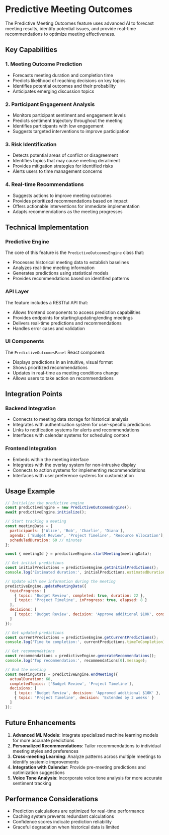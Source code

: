 # Predictive Meeting Outcomes

The Predictive Meeting Outcomes feature uses advanced AI to forecast meeting results, identify potential issues, and provide real-time recommendations to optimize meeting effectiveness.

## Key Capabilities

### 1. Meeting Outcome Prediction
- Forecasts meeting duration and completion time
- Predicts likelihood of reaching decisions on key topics
- Identifies potential outcomes and their probability
- Anticipates emerging discussion topics

### 2. Participant Engagement Analysis
- Monitors participant sentiment and engagement levels
- Predicts sentiment trajectory throughout the meeting
- Identifies participants with low engagement
- Suggests targeted interventions to improve participation

### 3. Risk Identification
- Detects potential areas of conflict or disagreement
- Identifies topics that may cause meeting derailment
- Provides mitigation strategies for identified risks
- Alerts users to time management concerns

### 4. Real-time Recommendations
- Suggests actions to improve meeting outcomes
- Provides prioritized recommendations based on impact
- Offers actionable interventions for immediate implementation
- Adapts recommendations as the meeting progresses

## Technical Implementation

### Predictive Engine
The core of this feature is the `PredictiveOutcomesEngine` class that:
- Processes historical meeting data to establish baselines
- Analyzes real-time meeting information
- Generates predictions using statistical models
- Provides recommendations based on identified patterns

### API Layer
The feature includes a RESTful API that:
- Allows frontend components to access prediction capabilities
- Provides endpoints for starting/updating/ending meetings
- Delivers real-time predictions and recommendations
- Handles error cases and validation

### UI Components
The `PredictiveOutcomesPanel` React component:
- Displays predictions in an intuitive, visual format
- Shows prioritized recommendations
- Updates in real-time as meeting conditions change
- Allows users to take action on recommendations

## Integration Points

### Backend Integration
- Connects to meeting data storage for historical analysis
- Integrates with authentication system for user-specific predictions
- Links to notification systems for alerts and recommendations
- Interfaces with calendar systems for scheduling context

### Frontend Integration
- Embeds within the meeting interface
- Integrates with the overlay system for non-intrusive display
- Connects to action systems for implementing recommendations
- Interfaces with user preference systems for customization

## Usage Example

```javascript
// Initialize the predictive engine
const predictiveEngine = new PredictiveOutcomesEngine();
await predictiveEngine.initialize();

// Start tracking a meeting
const meetingData = {
  participants: ['Alice', 'Bob', 'Charlie', 'Diana'],
  agenda: ['Budget Review', 'Project Timeline', 'Resource Allocation'],
  scheduledDuration: 60 // minutes
};

const { meetingId } = predictiveEngine.startMeeting(meetingData);

// Get initial predictions
const initialPredictions = predictiveEngine.getInitialPredictions();
console.log('Estimated duration:', initialPredictions.estimatedDuration);

// Update with new information during the meeting
predictiveEngine.updateMeetingData({
  topicProgress: [
    { topic: 'Budget Review', completed: true, duration: 22 },
    { topic: 'Project Timeline', inProgress: true, elapsed: 8 }
  ],
  decisions: [
    { topic: 'Budget Review', decision: 'Approve additional $10K', consensus: 0.8 }
  ]
});

// Get updated predictions
const currentPredictions = predictiveEngine.getCurrentPredictions();
console.log('Time to completion:', currentPredictions.timeToCompletion);

// Get recommendations
const recommendations = predictiveEngine.generateRecommendations();
console.log('Top recommendation:', recommendations[0].message);

// End the meeting
const meetingStats = predictiveEngine.endMeeting({
  actualDuration: 68,
  completedTopics: ['Budget Review', 'Project Timeline'],
  decisions: [
    { topic: 'Budget Review', decision: 'Approved additional $10K' },
    { topic: 'Project Timeline', decision: 'Extended by 2 weeks' }
  ]
});
```

## Future Enhancements

1. **Advanced ML Models**: Integrate specialized machine learning models for more accurate predictions
2. **Personalized Recommendations**: Tailor recommendations to individual meeting styles and preferences
3. **Cross-meeting Learning**: Analyze patterns across multiple meetings to identify systemic improvements
4. **Integration with Calendar**: Provide pre-meeting predictions and optimization suggestions
5. **Voice Tone Analysis**: Incorporate voice tone analysis for more accurate sentiment tracking

## Performance Considerations

- Prediction calculations are optimized for real-time performance
- Caching system prevents redundant calculations
- Confidence scores indicate prediction reliability
- Graceful degradation when historical data is limited
